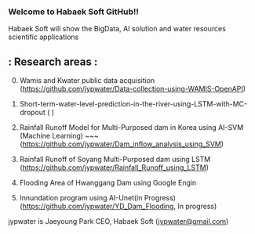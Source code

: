 ### Welcome to Habaek Soft GitHub!!

Habaek Soft will show the BigData, AI solution and water resources scientific applications 

## : Research areas : 
0. Wamis and Kwater public data acquisition (https://github.com/jypwater/Data-collection-using-WAMIS-OpenAPI)

1. Short-term-water-level-prediction-in-the-river-using-LSTM-with-MC-dropout ( )

2. Rainfall Runoff Model for Multi-Purposed dam in Korea using AI-SVM (Machine Learning) ~~~ (https://github.com/jypwater/Dam_inflow_analysis_using_SVM)

3. Rainfall Runoff of Soyang Multi-Purposed dam using LSTM (https://github.com/jypwater/Rainfall_Runoff_using_LSTM)

4. Flooding Area of Hwanggang Dam using Google Engin 

5. Innundation program using AI-Unet(in Progress) (https://github.com/jypwater/YD_Dam_Flooding, In progress)

jypwater is Jaeyoung Park CEO, Habaek Soft (jypwater@gmail.com)

